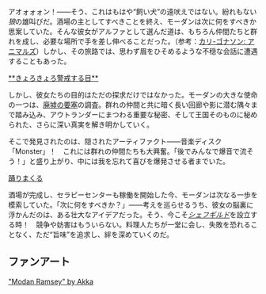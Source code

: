 <!-- title: モーダン・ラムジー -->
<!-- status: 生存 -->

アオォォォン！――そう、これはもはや“飼い犬”の遠吠えではない。紛れもない*狼*の雄叫びだ。酒場の主としてすべきことを終え、モーダンは次に何をすべきか思案していた。そんな彼女がアルファとして選んだ道は、もちろん仲間たちと群れを成し、必要な場所で手を差し伸べることだった。（参考：[カリ-ゴナソン: アニマルズ](#edge:calli-gigi)）しかし、その旅路では、思わず眉をひそめるような不穏な会話に遭遇することもあった。

[\*\*きょろきょろ警戒する目\*\*](#embed:https://www.youtube.com/live/uX0rZYSrb4Q?si=lN7skq8UX4nbv6z5&t=3212)

しかし、彼女たちの目的はただの探求だけではなかった。モーダンの大きな使命の一つは、[廃墟の要塞](https://www.youtube.com/live/uX0rZYSrb4Q?si=aLBbcb29JY8k7qre&t=4924)の調査。群れの仲間と共に暗く長い回廊や影に潜む隅々まで踏み込み、アウトランダーにまつわる重要な秘密、そして王国そのものに秘められた、さらに深い真実を解き明かしていく。

そこで発見されたのは、隠されたアーティファクト――音楽ディスク「Monster」！　これには群れの仲間たちも大興奮。「後でみんなで爆音で流そう！」と盛り上がり、中には我を忘れて喜びを爆発させる者までいた。

[踊りまくる](#embed:https://www.youtube.com/live/uX0rZYSrb4Q?si=-S8LakM9_e_1wryx&t=6569)

酒場が完成し、セラピーセンターも稼働を開始した今、モーダンは次なる一歩を模索していた。「次に何をすべきか？」――考えを巡らせるうち、彼女の脳裏に浮かんだのは、ある壮大なアイデアだった。そう、今こそ[_シェフギルド_](https://www.youtube.com/live/uX0rZYSrb4Q?si=w1SXzcLHIPpTg1mi&t=6893)を設立する時！　競争や妨害はもういらない。料理人たちが一堂に会し、失敗を恐れることなく、ただ“旨味”を追求し、絆を深めていくのだ。

## ファンアート

["Modan Ramsey" by Akka](https://x.com/__akkanen/status/1919051593619755126)
